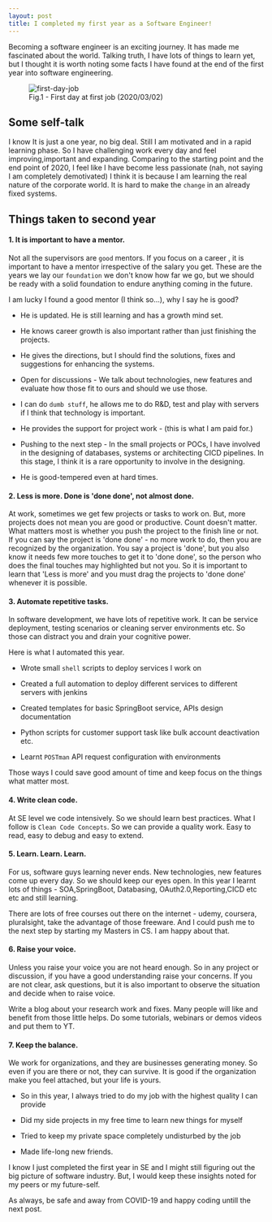 ```yaml
---
layout: post
title: I completed my first year as a Software Engineer!
---
```


Becoming a software engineer is an exciting journey. It has made me fascinated about the world. Talking truth, I have
lots of things to learn yet, but I thought it is worth noting some facts I have found at the end of the first year into
software engineering.

<figure>
  <img src="{{ site.url }}/assets/img/first-day-job.jpg" alt="first-day-job" class="fig-img"/>
  <figcaption>Fig.1 - First day at first job (2020/03/02)</figcaption>
</figure>

## Some self-talk

I know It is just a one year, no big deal. Still I am motivated and in a rapid learning phase. So I have challenging
work every day and feel improving,important and expanding. Comparing to the starting point and the end point of 2020,
I feel like I have become less passionate (nah, not saying I am completely demotivated) I think it is because I am learning
the real nature of the corporate world. It is hard to make the `change` in an already fixed systems.

## Things taken to second year

#### 1. It is important to have a mentor.

Not all the supervisors are `good` mentors. If you focus on a career , it is important to have a mentor irrespective of the
salary you get. These are the years we lay our `foundation` we don't know how far we go, but we should be ready with a
solid foundation to endure anything coming in the future.

I am lucky I found a good mentor (I think so...), why I say he is good?

- He is updated. He is still learning and has a growth mind set.

- He knows career growth is also important rather than just finishing the projects.

- He gives the directions, but I should find the solutions, fixes and suggestions for enhancing the systems.

- Open for discussions - We talk about technologies, new features and evaluate how those fit to ours and should we use those.

- I can do `dumb stuff`, he allows me to do R&D, test and play with servers if I think that technology is important.

- He provides the support for project work - (this is what I am paid for.)

- Pushing to the next step - In the small projects or POCs, I have involved in the designing of databases, systems or architecting
  CICD pipelines. In this stage, I think it is a rare opportunity to involve in the designing.
- He is good-tempered even at hard times.

#### 2. Less is more. Done is 'done done', not almost done.

At work, sometimes we get few projects or tasks to work on. But, more projects does not mean you are good or productive.
Count doesn't matter. What matters most is whether you push the project to the finish line or not. If you can say the
project is 'done done' - no more work to do, then you are recognized by the organization. You say a project is 'done', but you also
know it needs few more touches to get it to 'done done', so the person who does the final touches may highlighted but not you.
So it is important to learn that 'Less is more' and you must drag the projects to 'done done' whenever it is possible.

#### 3. Automate repetitive tasks.

In software development, we have lots of repetitive work. It can be service deployment, testing scenarios or cleaning
server environments etc. So those can distract you and drain your cognitive power.

Here is what I automated this year.

- Wrote small `shell` scripts to deploy services I work on

- Created a full automation to deploy different services to different servers with jenkins

- Created templates for basic SpringBoot service, APIs design documentation

- Python scripts for customer support task like bulk account deactivation etc.

- Learnt `POSTman` API request configuration with environments

Those ways I could save good amount of time and keep focus on the things what matter most.

#### 4. Write clean code.

At SE level we code intensively. So we should learn best practices. What I follow is `Clean Code Concepts`. So we can provide
a quality work. Easy to read, easy to debug and easy to extend.

#### 5. Learn. Learn. Learn.

For us, software guys learning never ends. New technologies, new features come up every day. So we should keep our eyes open.
In this year I learnt lots of things - SOA,SpringBoot, Databasing, OAuth2.0,Reporting,CICD etc etc and still learning.

There are lots of free courses out there on the internet - udemy, coursera, pluralsight, take the advantage of those freeware.
And I could push me to the next step by starting my Masters in CS. I am happy about that.

#### 6. Raise your voice.

Unless you raise your voice you are not heard enough. So in any project or discussion, if you have a good understanding
raise your concerns. If you are not clear, ask questions, but it is also important to observe the situation and decide
when to raise voice.

Write a blog about your research work and fixes. Many people will like and benefit from those little helps.
Do some tutorials, webinars or demos videos and put them to YT.

#### 7. Keep the balance.

We work for organizations, and they are businesses generating money. So even if you are there or not, they can survive.
It is good if the organization make you feel attached, but your life is yours.

- So in this year, I always tried to do my job with the highest quality I can provide

- Did my side projects in my free time to learn new things for myself

- Tried to keep my private space completely undisturbed by the job

- Made life-long new friends.

I know I just completed the first year in SE and I might still figuring out the big picture of software industry.
But, I would keep these insights noted for my peers or my future-self.

As always, be safe and away from COVID-19 and happy coding untill the next post.
